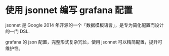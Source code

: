 # 使用 jsonnet 编写 grafana 配置

jsonnet 是 Google 2014 年开源的一个「数据模板语言」，是专为简化配置而设计的一门 DSL.

grafana 的 json 配置，完整形式复杂冗长，使用 jsonnet 可以精简配置，提升可维护性。

